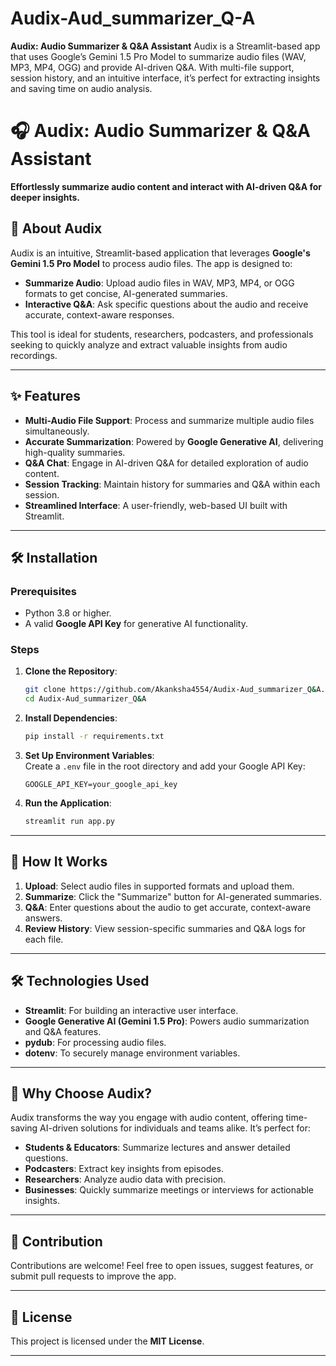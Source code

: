 # Audix-Aud_summarizer_Q-A
**Audix: Audio Summarizer &amp; Q&amp;A Assistant**   Audix is a Streamlit-based app that uses Google’s Gemini 1.5 Pro Model to summarize audio files (WAV, MP3, MP4, OGG) and provide AI-driven Q&amp;A. With multi-file support, session history, and an intuitive interface, it’s perfect for extracting insights and saving time on audio analysis.

# 🎧 Audix: Audio Summarizer & Q&A Assistant  

**Effortlessly summarize audio content and interact with AI-driven Q&A for deeper insights.**  

## 🚀 About Audix  
Audix is an intuitive, Streamlit-based application that leverages **Google's Gemini 1.5 Pro Model** to process audio files. The app is designed to:  
- **Summarize Audio**: Upload audio files in WAV, MP3, MP4, or OGG formats to get concise, AI-generated summaries.  
- **Interactive Q&A**: Ask specific questions about the audio and receive accurate, context-aware responses.   

This tool is ideal for students, researchers, podcasters, and professionals seeking to quickly analyze and extract valuable insights from audio recordings.

---

## ✨ Features  
- **Multi-Audio File Support**: Process and summarize multiple audio files simultaneously.  
- **Accurate Summarization**: Powered by **Google Generative AI**, delivering high-quality summaries.  
- **Q&A Chat**: Engage in AI-driven Q&A for detailed exploration of audio content.  
- **Session Tracking**: Maintain history for summaries and Q&A within each session.  
- **Streamlined Interface**: A user-friendly, web-based UI built with Streamlit.  
---
## 🛠️ Installation  

### Prerequisites  
- Python 3.8 or higher.  
- A valid **Google API Key** for generative AI functionality.  

### Steps  
1. **Clone the Repository**:  
   ```bash
   git clone https://github.com/Akanksha4554/Audix-Aud_summarizer_Q&A.git
   cd Audix-Aud_summarizer_Q&A
   ```  

2. **Install Dependencies**:  
   ```bash
   pip install -r requirements.txt
   ```  

3. **Set Up Environment Variables**:  
   Create a `.env` file in the root directory and add your Google API Key:  
   ```plaintext
   GOOGLE_API_KEY=your_google_api_key
   ```  

4. **Run the Application**:  
   ```bash
   streamlit run app.py
   ```  

---

## 📖 How It Works  
1. **Upload**: Select audio files in supported formats and upload them.  
2. **Summarize**: Click the "Summarize" button for AI-generated summaries.  
3. **Q&A**: Enter questions about the audio to get accurate, context-aware answers.  
4. **Review History**: View session-specific summaries and Q&A logs for each file.  

---

## 🛠️ Technologies Used  
- **Streamlit**: For building an interactive user interface.  
- **Google Generative AI (Gemini 1.5 Pro)**: Powers audio summarization and Q&A features.  
- **pydub**: For processing audio files.  
- **dotenv**: To securely manage environment variables.  

---

## 🌟 Why Choose Audix?  
Audix transforms the way you engage with audio content, offering time-saving AI-driven solutions for individuals and teams alike. It’s perfect for:  
- **Students & Educators**: Summarize lectures and answer detailed questions.  
- **Podcasters**: Extract key insights from episodes.  
- **Researchers**: Analyze audio data with precision.  
- **Businesses**: Quickly summarize meetings or interviews for actionable insights.

---

## 🤝 Contribution  
Contributions are welcome! Feel free to open issues, suggest features, or submit pull requests to improve the app.  

---

## 📝 License  
This project is licensed under the **MIT License**.  

--- 
